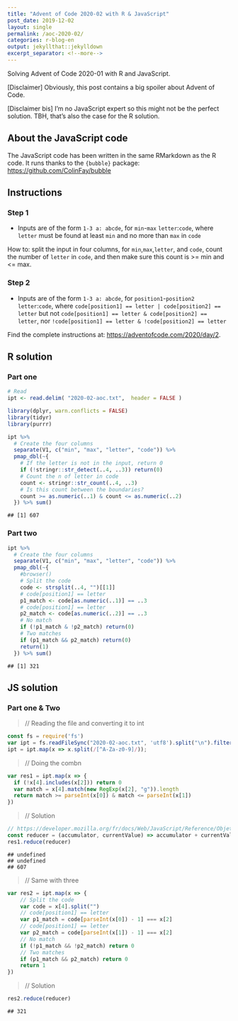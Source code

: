 ```yaml
---
title: "Advent of Code 2020-02 with R & JavaScript"
post_date: 2019-12-02
layout: single
permalink: /aoc-2020-02/
categories: r-blog-en
output: jekyllthat::jekylldown
excerpt_separator: <!--more-->
---
```


Solving Advent of Code 2020-01 with R and JavaScript.

\[Disclaimer\] Obviously, this post contains a big spoiler about Advent
of Code.

\[Disclaimer bis\] I’m no JavaScript expert so this might not be the
perfect solution. TBH, that’s also the case for the R solution.

## About the JavaScript code

The JavaScript code has been written in the same RMarkdown as the R
code. It runs thanks to the `{bubble}` package:
<https://github.com/ColinFay/bubble>

## Instructions

### Step 1

  - Inputs are of the form `1-3 a: abcde`, for `min`-`max`
    `letter`:`code`, where `letter` must be found at least `min` and no
    more than `max` in `code`

How to: split the input in four columns, for `min`,`max`,`letter`, and
`code`, count the number of `letter` in `code`, and then make sure this
count is \>= min and \<= max.

### Step 2

  - Inputs are of the form `1-3 a: abcde`, for `position1`-`position2`
    `letter`:`code`, where `code[position1] == letter | code[position2]
    == letter` but not `code[position1] == letter & code[position2] ==
    letter`, nor `!code[position1] == letter & !code[position2] ==
    letter`

Find the complete instructions at:
<https://adventofcode.com/2020/day/2>.

## R solution

### Part one

``` r
# Read
ipt <- read.delim( "2020-02-aoc.txt",  header = FALSE )

library(dplyr, warn.conflicts = FALSE)
library(tidyr)
library(purrr)

ipt %>%
  # Create the four columns
  separate(V1, c("min", "max", "letter", "code")) %>%
  pmap_dbl(~{
    # If the letter is not in the input, return 0
    if (!stringr::str_detect(..4, ..3)) return(0)
    # Count the n of letter in code
    count <- stringr::str_count(..4, ..3)
    # Is this count between the boundaries?
    count >= as.numeric(..1) & count <= as.numeric(..2)
  }) %>% sum()
```

    ## [1] 607

### Part two

``` r
ipt %>%
  # Create the four columns
  separate(V1, c("min", "max", "letter", "code")) %>%
  pmap_dbl(~{
    #browser()
    # Split the code 
    code <- strsplit(..4, "")[[1]]
    # code[position1] == letter
    p1_match <- code[as.numeric(..1)] == ..3
    # code[position1] == letter
    p2_match <- code[as.numeric(..2)] == ..3
    # No match
    if (!p1_match & !p2_match) return(0)
    # Two matches
    if (p1_match && p2_match) return(0)
    return(1)
  }) %>% sum()
```

    ## [1] 321

## JS solution

### Part one & Two

> // Reading the file and converting it to int

``` javascript
const fs = require('fs')
var ipt = fs.readFileSync("2020-02-aoc.txt", 'utf8').split("\n").filter(x => x.length != 0);
ipt = ipt.map(x => x.split(/[^A-Za-z0-9]/));
```

> // Doing the combn

``` javascript
var res1 = ipt.map(x => {
  if (!x[4].includes(x[2])) return 0
  var match = x[4].match(new RegExp(x[2], "g")).length
  return match >= parseInt(x[0]) & match <= parseInt(x[1])
})
```

> // Solution

``` javascript
// https://developer.mozilla.org/fr/docs/Web/JavaScript/Reference/Objets_globaux/Array/reduce
const reducer = (accumulator, currentValue) => accumulator + currentValue;
res1.reduce(reducer)
```

    ## undefined
    ## undefined
    ## 607

> // Same with three

``` javascript
var res2 = ipt.map(x => {
    // Split the code 
    var code = x[4].split("")
    // code[position1] == letter
    var p1_match = code[parseInt(x[0]) - 1] === x[2]
    // code[position1] == letter
    var p2_match = code[parseInt(x[1]) - 1] === x[2]
    // No match
    if (!p1_match && !p2_match) return 0
    // Two matches
    if (p1_match && p2_match) return 0
    return 1
})
```

> // Solution

``` javascript
res2.reduce(reducer)
```

    ## 321
